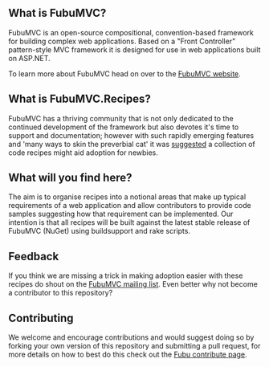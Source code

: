 What is FubuMVC?
--
FubuMVC is an open-source compositional, convention-based framework for building complex web applications. Based on a "Front Controller" pattern-style MVC framework it is designed for use in web applications built on ASP.NET.

To learn more about FubuMVC head on over to the [FubuMVC website](http://mvc.fubu-project.org).

What is FubuMVC.Recipes?
--
FubuMVC has a thriving community that is not only dedicated to the continued development of the framework but also devotes it's time to support and documentation; however with such rapidly emerging features and 'many ways to skin the preverbial cat' it was [suggested](http://groups.google.com/group/fubumvc-devel/browse_thread/thread/5e921b5f5ea8cbb5/a613c98c2b4f9fa4?lnk=gst&q=recipes#a613c98c2b4f9fa4) a collection of code recipes might aid adoption for newbies.

What will you find here?
--
The aim is to organise recipes into a notional areas that make up typical requirements of a web application and allow contributors to provide code samples suggesting how that requirement can be implemented. Our intention is that all recipes will be built against the latest stable release of FubuMVC (NuGet) using buildsupport and rake scripts.

Feedback
--
If you think we are missing a trick in making adoption easier with these recipes do shout on the [FubuMVC mailing list](http://groups.google.com/group/fubumvc-devel). Even better why not become a contributor to this repository?

Contributing
--
We welcome and encourage contributions and would suggest doing so by forking your own version of this repository and submitting a pull request, for more details on how to best do this check out the [Fubu contribute page](http://fubu-project.org/contribute/).